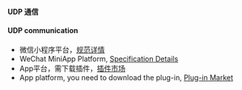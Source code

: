 #### UDP 通信
#### UDP communication

- 微信小程序平台，[规范详情](https://developers.weixin.qq.com/miniprogram/dev/api/network/udp/wx.createUDPSocket.html)
- WeChat MiniApp Platform, [Specification Details](https://developers.weixin.qq.com/miniprogram/dev/api/network/udp/wx.createUDPSocket.html)
- App平台，需下载插件，[插件市场](https://ext.dcloud.net.cn/search?q=udp)
- App platform, you need to download the plug-in, [Plug-in Market](https://ext.dcloud.net.cn/search?q=udp)
